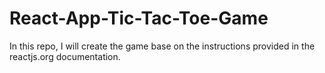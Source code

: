 # React-App-Tic-Tac-Toe-Game
In this repo, I will create the game base on the instructions provided in the reactjs.org documentation.
